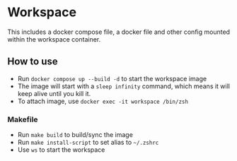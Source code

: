 # Workspace

This includes a docker compose file, a docker file and other config mounted within the workspace container.

## How to use

- Run `docker compose up --build -d` to start the workspace image
- The image will start with a `sleep infinity` command, which means it will keep alive until you kill it.
- To attach image, use `docker exec -it workspace /bin/zsh`

### Makefile

- Run `make build` to build/sync the image
- Run `make install-script` to set alias to `~/.zshrc`
- Use `ws` to start the workspace
